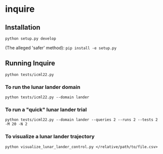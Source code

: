 # inquire

## Installation

``python setup.py develop``

(The alleged 'safer' method):
``pip install -e setup.py``

## Running Inquire

``python tests/icml22.py``

### To run the lunar lander domain

``python tests/icml22.py --domain lander``

### To run a "quick" lunar lander trial

``python tests/icml22.py --domain lander --queries 2 --runs 2 --tests 2 -M 20 -N 2``

### To visualize a lunar lander trajectory

``python visualize_lunar_lander_control.py </relative/path/to/file.csv>``
